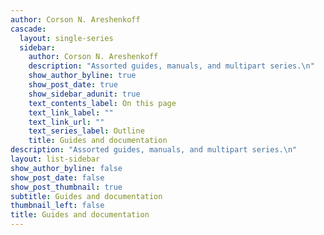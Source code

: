 ```yaml
---
author: Corson N. Areshenkoff
cascade:
  layout: single-series
  sidebar:
    author: Corson N. Areshenkoff
    description: "Assorted guides, manuals, and multipart series.\n"
    show_author_byline: true
    show_post_date: true
    show_sidebar_adunit: true
    text_contents_label: On this page
    text_link_label: ""
    text_link_url: ""
    text_series_label: Outline
    title: Guides and documentation
description: "Assorted guides, manuals, and multipart series.\n"
layout: list-sidebar
show_author_byline: false
show_post_date: false
show_post_thumbnail: true
subtitle: Guides and documentation
thumbnail_left: false
title: Guides and documentation
---
```

